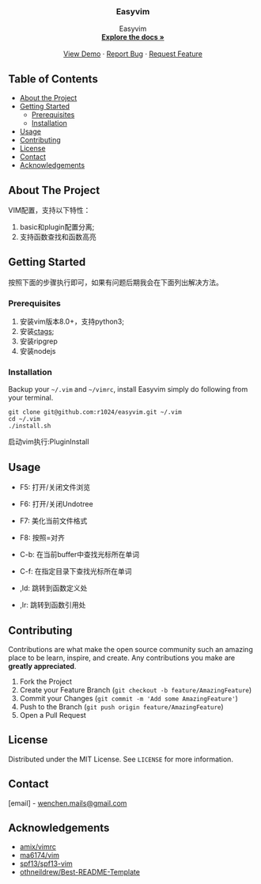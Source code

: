 <!--
*** Thanks for checking out this README Template. If you have a suggestion that would
*** make this better, please fork the repo and create a pull request or simply open
*** an issue with the tag "enhancement".
*** Thanks again! Now go create something AMAZING! :D
-->

<!-- PROJECT SHIELDS -->
<!--
*** I'm using markdown "reference style" links for readability.
*** Reference links are enclosed in brackets [ ] instead of parentheses ( ).
*** See the bottom of this document for the declaration of the reference variables
*** for contributors-url, forks-url, etc. This is an optional, concise syntax you may use.
*** https://www.markdownguide.org/basic-syntax/#reference-style-links
-->

<!-- PROJECT LOGO -->
<br />
<p align="center">
  <h3 align="center">Easyvim</h3>

  <p align="center">
    Easyvim
    <br />
    <a href="https://github.com/r1024/easyvim"><strong>Explore the docs »</strong></a>
    <br />
    <br />
    <a href="https://github.com/r1024/easyvim">View Demo</a>
    ·
    <a href="https://github.com/r1024/easyvim/issues">Report Bug</a>
    ·
    <a href="https://github.com/r1024/easyvim/issues">Request Feature</a>
  </p>
</p>

<!-- TABLE OF CONTENTS -->
## Table of Contents

* [About the Project](#about-the-project)
* [Getting Started](#getting-started)
  * [Prerequisites](#prerequisites)
  * [Installation](#installation)
* [Usage](#usage)
* [Contributing](#contributing)
* [License](#license)
* [Contact](#contact)
* [Acknowledgements](#acknowledgements)

<!-- ABOUT THE PROJECT -->
## About The Project

VIM配置，支持以下特性：

1. basic和plugin配置分离;
2. 支持函数查找和函数高亮

<!-- GETTING STARTED -->
## Getting Started

按照下面的步骤执行即可，如果有问题后期我会在下面列出解决方法。

### Prerequisites

1. 安装vim版本8.0+，支持python3;
2. 安装[ctags](https://github.com/universal-ctags/ctags.git);
3. 安装ripgrep
4. 安装nodejs


### Installation

Backup your `~/.vim` and `~/vimrc`, install Easyvim simply do following from your terminal.
```
git clone git@github.com:r1024/easyvim.git ~/.vim
cd ~/.vim
./install.sh
```
启动vim执行:PluginInstall

<!-- USAGE EXAMPLES -->
## Usage
- F5: 打开/关闭文件浏览
- F6: 打开/关闭Undotree
- F7: 美化当前文件格式
- F8: 按照=对齐

- C-b: 在当前buffer中查找光标所在单词
- C-f: 在指定目录下查找光标所在单词

- ,ld: 跳转到函数定义处
- ,lr: 跳转到函数引用处

<!-- CONTRIBUTING -->
## Contributing

Contributions are what make the open source community such an amazing place to be learn, inspire, and create. Any contributions you make are **greatly appreciated**.

1. Fork the Project
2. Create your Feature Branch (`git checkout -b feature/AmazingFeature`)
3. Commit your Changes (`git commit -m 'Add some AmazingFeature'`)
4. Push to the Branch (`git push origin feature/AmazingFeature`)
5. Open a Pull Request

<!-- LICENSE -->
## License

Distributed under the MIT License. See `LICENSE` for more information.

<!-- CONTACT -->
## Contact

[email] - wenchen.mails@gmail.com

<!-- ACKNOWLEDGEMENTS -->
## Acknowledgements
* [amix/vimrc](https://github.com/amix/vimrc)
* [ma6174/vim](https://github.com/ma6174/vim)
* [spf13/spf13-vim](https://github.com/spf13/spf13-vim)
* [othneildrew/Best-README-Template](https://github.com/othneildrew/Best-README-Template)


<!-- MARKDOWN LINKS & IMAGES -->
<!-- https://www.markdownguide.org/basic-syntax/#reference-style-links -->
[contributors-shield]: https://img.shields.io/github/contributors/othneildrew/Best-README-Template.svg?style=flat-square
[contributors-url]: https://github.com/othneildrew/Best-README-Template/graphs/contributors
[forks-shield]: https://img.shields.io/github/forks/othneildrew/Best-README-Template.svg?style=flat-square
[forks-url]: https://github.com/othneildrew/Best-README-Template/network/members
[stars-shield]: https://img.shields.io/github/stars/othneildrew/Best-README-Template.svg?style=flat-square
[stars-url]: https://github.com/othneildrew/Best-README-Template/stargazers
[issues-shield]: https://img.shields.io/github/issues/othneildrew/Best-README-Template.svg?style=flat-square
[issues-url]: https://github.com/othneildrew/Best-README-Template/issues
[license-shield]: https://img.shields.io/github/license/othneildrew/Best-README-Template.svg?style=flat-square
[license-url]: https://github.com/othneildrew/Best-README-Template/blob/master/LICENSE.txt
[linkedin-shield]: https://img.shields.io/badge/-LinkedIn-black.svg?style=flat-square&logo=linkedin&colorB=555
[linkedin-url]: https://linkedin.com/in/othneildrew
[product-screenshot]: images/screenshot.png
